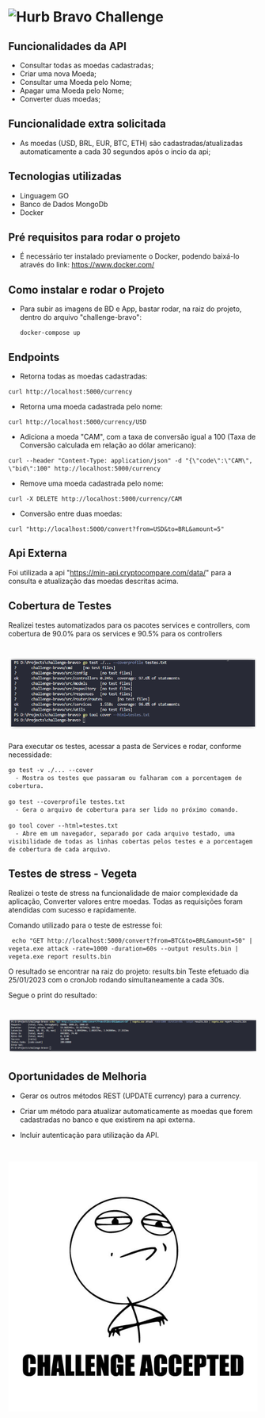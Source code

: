 # <img src="https://avatars1.githubusercontent.com/u/7063040?v=4&s=200.jpg" alt="Hurb" width="24" /> Bravo Challenge

## Funcionalidades da API<br>
-   Consultar todas as moedas cadastradas;
-   Criar uma nova Moeda;
-   Consultar uma Moeda pelo Nome;
-   Apagar uma Moeda pelo Nome;
-   Converter duas moedas;

## Funcionalidade extra solicitada
-   As moedas (USD, BRL, EUR, BTC, ETH) são cadastradas/atualizadas automaticamente a cada 30 segundos após o incio da api;

## Tecnologias utilizadas
- Linguagem GO
- Banco de Dados MongoDb
- Docker

## Pré requisitos para rodar o projeto
- É necessário ter instalado previamente o Docker, podendo baixá-lo através do link: https://www.docker.com/

## Como instalar e rodar o Projeto
- Para subir as imagens de BD e App, bastar rodar, na raiz do projeto, dentro do arquivo "challenge-bravo":
   
  <pre><code>docker-compose up</code></pre>
## Endpoints

-   Retorna todas as moedas cadastradas:
  <pre><code>curl http://localhost:5000/currency</code></pre>

-   Retorna uma moeda cadastrada pelo nome:
  <pre><code>curl http://localhost:5000/currency/USD</code></pre>

-   Adiciona a moeda "CAM", com a taxa de conversão igual a 100 (Taxa de Conversão calculada em relação ao dólar americano):
  <pre><code>curl --header "Content-Type: application/json" -d "{\"code\":\"CAM\", \"bid\":100" http://localhost:5000/currency</code></pre>

-   Remove uma moeda cadastrada pelo nome:
  <pre><code>curl -X DELETE http://localhost:5000/currency/CAM</code></pre>

-   Conversão entre duas moedas:
  <pre><code>curl "http://localhost:5000/convert?from=USD&to=BRL&amount=5"</code></pre>

## Api Externa   
  Foi utilizada a api "https://min-api.cryptocompare.com/data/" para a consulta e atualização das moedas descritas acima.

## Cobertura de Testes
  Realizei testes automatizados para os pacotes services e controllers, com cobertura de 90.0% para os services e 90.5% para os controllers
  # <img src="test.png" alt="Test Coverage"/> 

  Para executar os testes, acessar a pasta de Services e rodar, conforme necessidade:
    
    go test -v ./... --cover
      - Mostra os testes que passaram ou falharam com a porcentagem de cobertura.
  
    go test --coverprofile testes.txt
      - Gera o arquivo de cobertura para ser lido no próximo comando.

    go tool cover --html=testes.txt
      - Abre em um navegador, separado por cada arquivo testado, uma visibilidade de todas as linhas cobertas pelos testes e a porcentagem de cobertura de cada arquivo.

## Testes de stress - Vegeta
  Realizei o teste de stress na funcionalidade de maior complexidade da aplicação, Converter valores entre moedas. Todas as requisições foram atendidas com sucesso e rapidamente.

  Comando utilizado para o teste de estresse foi:
  <pre><code> echo "GET http://localhost:5000/convert?from=BTC&to=BRL&amount=50" | vegeta.exe attack -rate=1000 -duration=60s --output results.bin | vegeta.exe report results.bin </code></pre>

  O resultado se encontrar na raiz do projeto: results.bin
  Teste efetuado dia 25/01/2023 com o cronJob rodando simultaneamente a cada 30s.
  
  Segue o print do resultado:
  # <img src="stress_test.png" alt="stress_test"/> 

## Oportunidades de Melhoria
  - Gerar os outros métodos REST (UPDATE currency) para a currency.
  
  - Criar um método para atualizar automaticamente as moedas que forem cadastradas no banco e que existirem na api externa.

  - Incluir autenticação para utilização da API.
<br>
<p align="center">
  <img src="ca.jpg" alt="Challange accepted" />
</p>